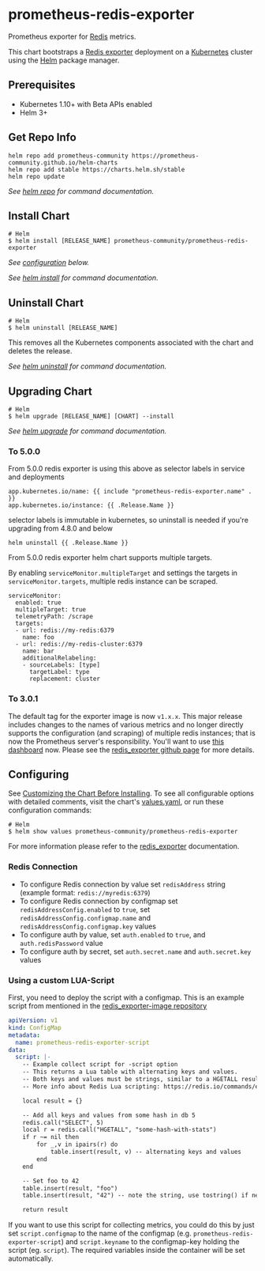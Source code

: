 # prometheus-redis-exporter

Prometheus exporter for [Redis](https://redis.io/) metrics.

This chart bootstraps a [Redis exporter](https://github.com/oliver006/redis_exporter) deployment on a [Kubernetes](http://kubernetes.io) cluster using the [Helm](https://helm.sh) package manager.

## Prerequisites

- Kubernetes 1.10+ with Beta APIs enabled
- Helm 3+

## Get Repo Info

```console
helm repo add prometheus-community https://prometheus-community.github.io/helm-charts
helm repo add stable https://charts.helm.sh/stable
helm repo update
```

_See [helm repo](https://helm.sh/docs/helm/helm_repo/) for command documentation._

## Install Chart

```console
# Helm
$ helm install [RELEASE_NAME] prometheus-community/prometheus-redis-exporter
```

_See [configuration](#configuration) below._

_See [helm install](https://helm.sh/docs/helm/helm_install/) for command documentation._

## Uninstall Chart

```console
# Helm
$ helm uninstall [RELEASE_NAME]
```

This removes all the Kubernetes components associated with the chart and deletes the release.

_See [helm uninstall](https://helm.sh/docs/helm/helm_uninstall/) for command documentation._

## Upgrading Chart

```console
# Helm
$ helm upgrade [RELEASE_NAME] [CHART] --install
```

_See [helm upgrade](https://helm.sh/docs/helm/helm_upgrade/) for command documentation._

### To 5.0.0

From 5.0.0 redis exporter is using this above as selector labels in service and deployments
```
app.kubernetes.io/name: {{ include "prometheus-redis-exporter.name" . }}
app.kubernetes.io/instance: {{ .Release.Name }}
```

selector labels is immutable in kubernetes, so uninstall is needed if you're upgrading from 4.8.0 and below


```console
helm uninstall {{ .Release.Name }}
```

From 5.0.0 redis exporter helm chart supports multiple targets.

By enabling `serviceMonitor.multipleTarget` and settings the targets in `serviceMonitor.targets`, multiple redis instance can be scraped.

```
serviceMonitor:
  enabled: true
  multipleTarget: true
  telemetryPath: /scrape
  targets:
  - url: redis://my-redis:6379
    name: foo
  - url: redis://my-redis-cluster:6379
    name: bar
    additionalRelabeling:
    - sourceLabels: [type]
      targetLabel: type
      replacement: cluster
```


### To 3.0.1

 The default tag for the exporter image is now `v1.x.x`. This major release includes changes to the names of various metrics and no longer directly supports the configuration (and scraping) of multiple redis instances; that is now the Prometheus server's responsibility. You'll want to use [this dashboard](https://github.com/oliver006/redis_exporter/blob/master/contrib/grafana_prometheus_redis_dashboard.json) now. Please see the [redis_exporter github page](https://github.com/oliver006/redis_exporter#upgrading-from-0x-to-1x) for more details.

## Configuring

See [Customizing the Chart Before Installing](https://helm.sh/docs/intro/using_helm/#customizing-the-chart-before-installing). To see all configurable options with detailed comments, visit the chart's [values.yaml](./values.yaml), or run these configuration commands:

```console
# Helm
$ helm show values prometheus-community/prometheus-redis-exporter
```

For more information please refer to the [redis_exporter](https://github.com/oliver006/redis_exporter) documentation.

### Redis Connection

- To configure Redis connection by value set `redisAddress` string (example format: `redis://myredis:6379`)
- To configure Redis connection by configmap set `redisAddressConfig.enabled` to `true`, set `redisAddressConfig.configmap.name` and `redisAddressConfig.configmap.key` values
- To configure auth by value, set `auth.enabled` to `true`, and `auth.redisPassword` value
- To configure auth by secret, set `auth.secret.name` and `auth.secret.key` values

### Using a custom LUA-Script

First, you need to deploy the script with a configmap. This is an example script from mentioned in the [redis_exporter-image repository](https://github.com/oliver006/redis_exporter/blob/master/contrib/sample_collect_script.lua)

```yaml
apiVersion: v1
kind: ConfigMap
metadata:
  name: prometheus-redis-exporter-script
data:
  script: |-
    -- Example collect script for -script option
    -- This returns a Lua table with alternating keys and values.
    -- Both keys and values must be strings, similar to a HGETALL result.
    -- More info about Redis Lua scripting: https://redis.io/commands/eval

    local result = {}

    -- Add all keys and values from some hash in db 5
    redis.call("SELECT", 5)
    local r = redis.call("HGETALL", "some-hash-with-stats")
    if r ~= nil then
        for _,v in ipairs(r) do
            table.insert(result, v) -- alternating keys and values
        end
    end

    -- Set foo to 42
    table.insert(result, "foo")
    table.insert(result, "42") -- note the string, use tostring() if needed

    return result
```

If you want to use this script for collecting metrics, you could do this by just set `script.configmap` to the name of the configmap (e.g. `prometheus-redis-exporter-script`) and `script.keyname` to the configmap-key holding the script (eg. `script`). The required variables inside the container will be set automatically.
